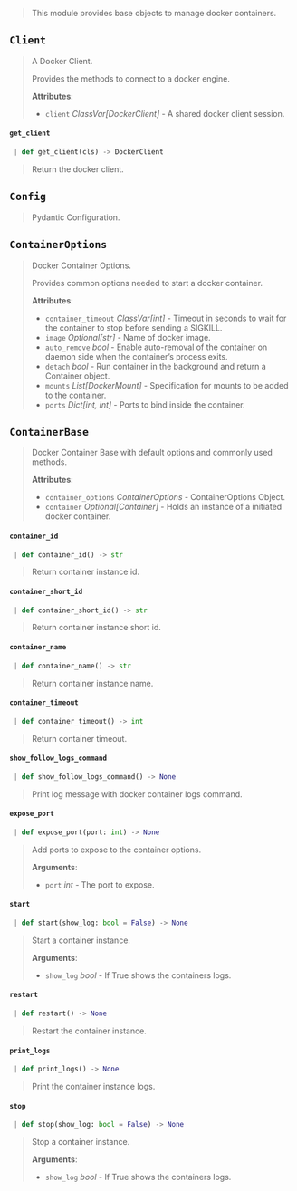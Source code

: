 > This module provides base objects to manage docker containers.

<a name="client.Client"></a>
## `Client`

> A Docker Client.
> 
> Provides the methods to connect to a docker engine.
> 
> **Attributes**:
> 
> - `client` _ClassVar[DockerClient]_ - A shared docker client session.

<a name="client.Client.get_client"></a>
#### `get_client`

```python
 | def get_client(cls) -> DockerClient
```

> Return the docker client.

<a name="client.Client.Config"></a>
## `Config`

> Pydantic Configuration.

<a name="client.ContainerOptions"></a>
## `ContainerOptions`

> Docker Container Options.
> 
> Provides common options needed to start a docker container.
> 
> **Attributes**:
> 
> - `container_timeout` _ClassVar[int]_ - Timeout in seconds to wait for the container
>   to stop before sending a SIGKILL.
> - `image` _Optional[str]_ - Name of docker image.
> - `auto_remove` _bool_ - Enable auto-removal of the container on daemon side when the
>   container’s process exits.
> - `detach` _bool_ - Run container in the background and return a Container object.
> - `mounts` _List[DockerMount]_ - Specification for mounts to be added to the container.
> - `ports` _Dict[int, int]_ - Ports to bind inside the container.

<a name="client.ContainerBase"></a>
## `ContainerBase`

> Docker Container Base with default options and commonly used methods.
> 
> **Attributes**:
> 
> - `container_options` _ContainerOptions_ - ContainerOptions Object.
> - `container` _Optional[Container]_ - Holds an instance of a initiated docker container.

<a name="client.ContainerBase.container_id"></a>
#### `container_id`

```python
 | def container_id() -> str
```

> Return container instance id.

<a name="client.ContainerBase.container_short_id"></a>
#### `container_short_id`

```python
 | def container_short_id() -> str
```

> Return container instance short id.

<a name="client.ContainerBase.container_name"></a>
#### `container_name`

```python
 | def container_name() -> str
```

> Return container instance name.

<a name="client.ContainerBase.container_timeout"></a>
#### `container_timeout`

```python
 | def container_timeout() -> int
```

> Return container timeout.

<a name="client.ContainerBase.show_follow_logs_command"></a>
#### `show_follow_logs_command`

```python
 | def show_follow_logs_command() -> None
```

> Print log message with docker container logs command.

<a name="client.ContainerBase.expose_port"></a>
#### `expose_port`

```python
 | def expose_port(port: int) -> None
```

> Add ports to expose to the container options.
> 
> **Arguments**:
> 
> - `port` _int_ - The port to expose.

<a name="client.ContainerBase.start"></a>
#### `start`

```python
 | def start(show_log: bool = False) -> None
```

> Start a container instance.
> 
> **Arguments**:
> 
> - `show_log` _bool_ - If True shows the containers logs.

<a name="client.ContainerBase.restart"></a>
#### `restart`

```python
 | def restart() -> None
```

> Restart the container instance.

<a name="client.ContainerBase.print_logs"></a>
#### `print_logs`

```python
 | def print_logs() -> None
```

> Print the container instance logs.

<a name="client.ContainerBase.stop"></a>
#### `stop`

```python
 | def stop(show_log: bool = False) -> None
```

> Stop a container instance.
> 
> **Arguments**:
> 
> - `show_log` _bool_ - If True shows the containers logs.

